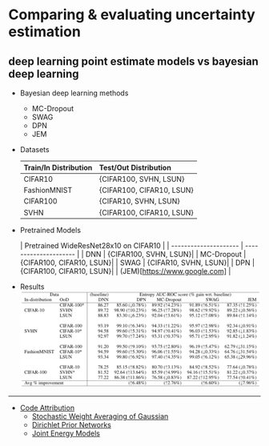  # Comparing & evaluating uncertainty estimation
 ## deep learning point estimate models vs bayesian deep learning

 - Bayesian deep learning methods
   - MC-Dropout
   - SWAG
   - DPN
   - JEM

- Datasets

  | Train/In Distribution | Test/Out Distribution |
  | --------------------- | --------------------- |
  | CIFAR10               | {CIFAR100, SVHN, LSUN}|
  | FashionMNIST          | {CIFAR100, CIFAR10, LSUN}|
  | CIFAR100              | {CIFAR10, SVHN, LSUN}|
  | SVHN                  | {CIFAR100, CIFAR10, LSUN}|

- Pretrained Models

  | Pretrained WideResNet28x10 on CIFAR10         |
  | --------------------- | --------------------- |
  | DNN                   | {CIFAR100, SVHN, LSUN}|
  | MC-Dropout            | {CIFAR100, CIFAR10, LSUN}|
  | SWAG                  | {CIFAR10, SVHN, LSUN}|
  | DPN                   | {CIFAR100, CIFAR10, LSUN}|
  | (JEM)[https://www.google.com] |

- Results
![](./imgs/results_table.png)
---
- <u>Code Attribution</u>
  - [Stochastic Weight Averaging of Gaussian](https://github.com/wjmaddox/swa_gaussian)
  - [Dirichlet Prior Networks](https://github.com/KaosEngineer/PriorNetworks)
  - [Joint Energy Models](https://github.com/wgrathwohl/JEM)
